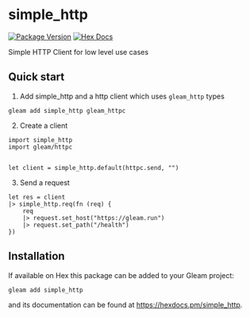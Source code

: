 # simple_http

[![Package Version](https://img.shields.io/hexpm/v/simple_http)](https://hex.pm/packages/simple_http)
[![Hex Docs](https://img.shields.io/badge/hex-docs-ffaff3)](https://hexdocs.pm/simple_http/)

Simple HTTP Client for low level use cases

## Quick start
1. Add simple_http and a http client which uses `gleam_http` types
```
gleam add simple_http gleam_httpc
```

2. Create a client
```gleam
import simple_http
import gleam/httpc


let client = simple_http.default(httpc.send, "")
```

3. Send a request
```gleam
let res = client
|> simple_http.req(fn (req) {
    req
    |> request.set_host("https://gleam.run")
    |> request.set_path("/health")
})
```

## Installation

If available on Hex this package can be added to your Gleam project:

```sh
gleam add simple_http
```

and its documentation can be found at <https://hexdocs.pm/simple_http>.
